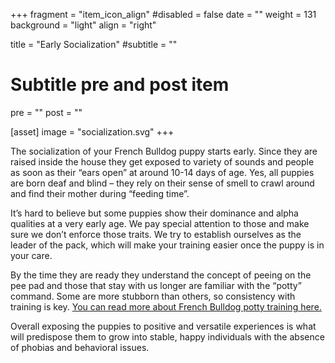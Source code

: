 +++
fragment = "item_icon_align"
#disabled = false
date = ""
weight = 131
background = "light"
align = "right"

title = "Early Socialization"
#subtitle = ""

# Subtitle pre and post item
pre = ""
post = ""

[asset]
  image = "socialization.svg"
+++

The socialization of your French Bulldog puppy starts early. Since they are raised inside the house they get exposed to variety of sounds and people as soon as their “ears open” at around 10-14 days of age. Yes, all puppies are born deaf and blind – they rely on their sense of smell to crawl around and find their mother during “feeding time”.

It’s hard to believe but some puppies show their dominance and alpha qualities at a very early age. We pay special attention to those and make sure we don’t enforce those traits. We try to establish ourselves as the leader of the pack, which will make your training easier once the puppy is in your care.

By the time they are ready they understand the concept of peeing on the pee pad and those that stay with us longer are familiar with the “potty” command. Some are more stubborn than others, so consistency with training is key. [You can read more about French Bulldog potty training here.](/blog/potty-train-your-frenchie)

Overall exposing the puppies to positive and versatile experiences is what will predispose them to grow into stable, happy individuals with the absence of phobias and behavioral issues.